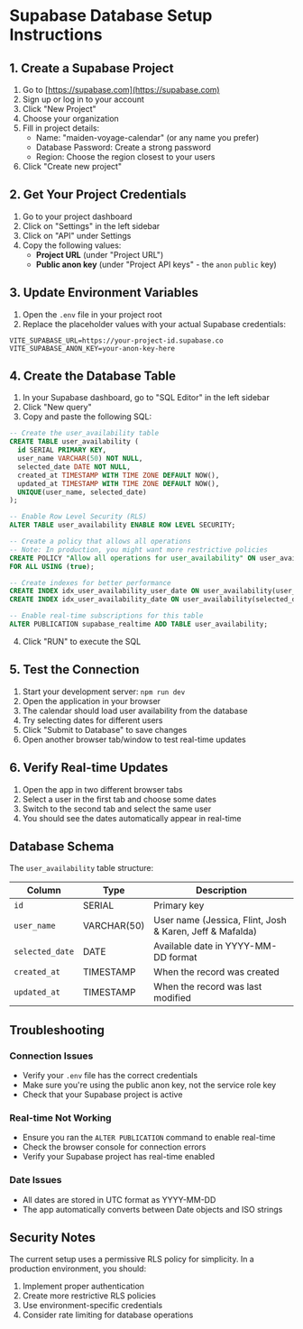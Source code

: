 # Supabase Database Setup Instructions

## 1. Create a Supabase Project

1. Go to [https://supabase.com](https://supabase.com)
2. Sign up or log in to your account
3. Click "New Project"
4. Choose your organization
5. Fill in project details:
   - Name: "maiden-voyage-calendar" (or any name you prefer)
   - Database Password: Create a strong password
   - Region: Choose the region closest to your users
6. Click "Create new project"

## 2. Get Your Project Credentials

1. Go to your project dashboard
2. Click on "Settings" in the left sidebar
3. Click on "API" under Settings
4. Copy the following values:
   - **Project URL** (under "Project URL")
   - **Public anon key** (under "Project API keys" - the `anon` `public` key)

## 3. Update Environment Variables

1. Open the `.env` file in your project root
2. Replace the placeholder values with your actual Supabase credentials:

```env
VITE_SUPABASE_URL=https://your-project-id.supabase.co
VITE_SUPABASE_ANON_KEY=your-anon-key-here
```

## 4. Create the Database Table

1. In your Supabase dashboard, go to "SQL Editor" in the left sidebar
2. Click "New query"
3. Copy and paste the following SQL:

```sql
-- Create the user_availability table
CREATE TABLE user_availability (
  id SERIAL PRIMARY KEY,
  user_name VARCHAR(50) NOT NULL,
  selected_date DATE NOT NULL,
  created_at TIMESTAMP WITH TIME ZONE DEFAULT NOW(),
  updated_at TIMESTAMP WITH TIME ZONE DEFAULT NOW(),
  UNIQUE(user_name, selected_date)
);

-- Enable Row Level Security (RLS)
ALTER TABLE user_availability ENABLE ROW LEVEL SECURITY;

-- Create a policy that allows all operations
-- Note: In production, you might want more restrictive policies
CREATE POLICY "Allow all operations for user_availability" ON user_availability
FOR ALL USING (true);

-- Create indexes for better performance
CREATE INDEX idx_user_availability_user_date ON user_availability(user_name, selected_date);
CREATE INDEX idx_user_availability_date ON user_availability(selected_date);

-- Enable real-time subscriptions for this table
ALTER PUBLICATION supabase_realtime ADD TABLE user_availability;
```

4. Click "RUN" to execute the SQL

## 5. Test the Connection

1. Start your development server: `npm run dev`
2. Open the application in your browser
3. The calendar should load user availability from the database
4. Try selecting dates for different users
5. Click "Submit to Database" to save changes
6. Open another browser tab/window to test real-time updates

## 6. Verify Real-time Updates

1. Open the app in two different browser tabs
2. Select a user in the first tab and choose some dates
3. Switch to the second tab and select the same user
4. You should see the dates automatically appear in real-time

## Database Schema

The `user_availability` table structure:

| Column          | Type        | Description                                              |
| --------------- | ----------- | -------------------------------------------------------- |
| `id`            | SERIAL      | Primary key                                              |
| `user_name`     | VARCHAR(50) | User name (Jessica, Flint, Josh & Karen, Jeff & Mafalda) |
| `selected_date` | DATE        | Available date in YYYY-MM-DD format                      |
| `created_at`    | TIMESTAMP   | When the record was created                              |
| `updated_at`    | TIMESTAMP   | When the record was last modified                        |

## Troubleshooting

### Connection Issues

- Verify your `.env` file has the correct credentials
- Make sure you're using the public anon key, not the service role key
- Check that your Supabase project is active

### Real-time Not Working

- Ensure you ran the `ALTER PUBLICATION` command to enable real-time
- Check the browser console for connection errors
- Verify your Supabase project has real-time enabled

### Date Issues

- All dates are stored in UTC format as YYYY-MM-DD
- The app automatically converts between Date objects and ISO strings

## Security Notes

The current setup uses a permissive RLS policy for simplicity. In a production environment, you should:

1. Implement proper authentication
2. Create more restrictive RLS policies
3. Use environment-specific credentials
4. Consider rate limiting for database operations
